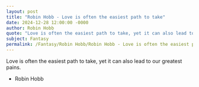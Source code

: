 ```yaml
---
layout: post
title: "Robin Hobb - Love is often the easiest path to take"
date: 2024-12-28 12:00:00 -0000
author: Robin Hobb
quote: "Love is often the easiest path to take, yet it can also lead to our greatest pains."
subject: Fantasy
permalink: /Fantasy/Robin Hobb/Robin Hobb - Love is often the easiest path to take
---
```


Love is often the easiest path to take, yet it can also lead to our greatest pains.

- Robin Hobb
